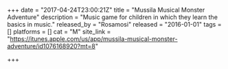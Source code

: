 +++
date = "2017-04-24T23:00:21Z"
title = "Mussila Musical Monster Adventure"
description = "Music game for children in which they learn the basics in music."
released_by = "Rosamosi"
released = "2016-01-01"
tags = []
platforms = []
cat = "M"
site_link = "https://itunes.apple.com/us/app/mussila-musical-monster-adventure/id1076168920?mt=8"

+++

